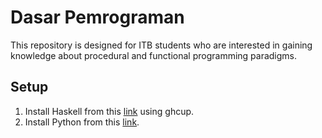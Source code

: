 # Dasar Pemrograman
This repository is designed for ITB students who are interested in gaining knowledge about procedural and functional programming paradigms.

## Setup
1. Install Haskell from this [link](https://www.haskell.org/ghcup/) using ghcup.
2. Install Python from this [link](https://www.python.org/downloads/).
